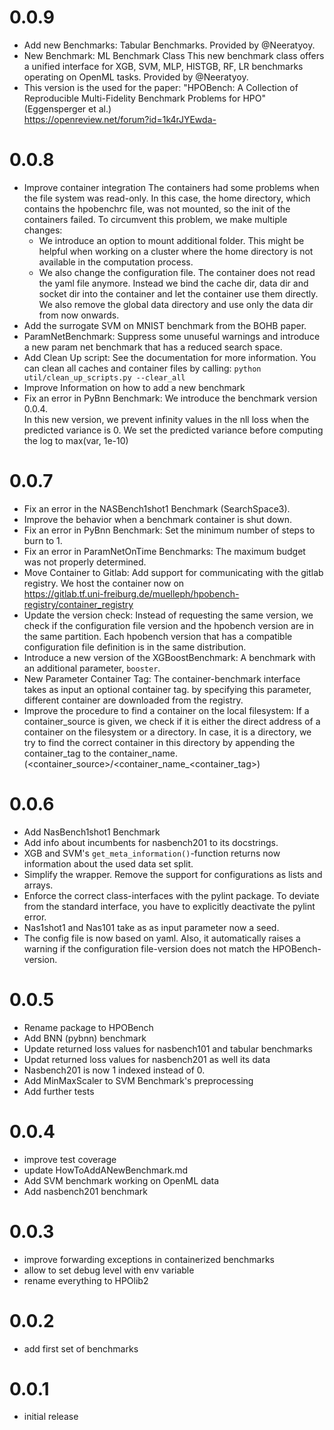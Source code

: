# 0.0.9
  * Add new Benchmarks: Tabular Benchmarks.
    Provided by @Neeratyoy. 
  * New Benchmark: ML Benchmark Class
    This new benchmark class offers a unified interface for XGB, SVM, MLP, HISTGB, RF, LR benchmarks operating on OpenML 
    tasks.
    Provided by @Neeratyoy.  
  * This version is the used for the paper: 
    "HPOBench: A Collection of Reproducible Multi-Fidelity Benchmark Problems for HPO" (Eggensperger et al.)    
    https://openreview.net/forum?id=1k4rJYEwda-
    
# 0.0.8
  * Improve container integration
    The containers had some problems when the file system was read-only. In this case, the home directory, which contains the 
    hpobenchrc file, was not mounted, so the init of the containers failed. To circumvent this problem, we make multiple
    changes: 
    * We introduce an option to mount additional folder. This might be helpful when working on a cluster where the home 
      directory is not available in the computation process.
    * We also change the configuration file. The container does not read the yaml file anymore. Instead we bind the 
      cache dir, data dir and socket dir into the container and let the container use them directly. We also remove the 
      global data directory and use only the data dir from now onwards.
  * Add the surrogate SVM on MNIST benchmark from the BOHB paper.
  * ParamNetBenchmark: 
    Suppress some unuseful warnings and introduce a new param net benchmark that has a reduced search space.
  * Add Clean Up script: 
    See the documentation for more information. You can clean all caches and container files by calling:
    `python util/clean_up_scripts.py --clear_all`
  * Improve Information on how to add a new benchmark
  * Fix an error in PyBnn Benchmark:
    We introduce the benchmark version 0.0.4.  
    In this new version, we prevent infinity values in the nll loss when the predicted variance
    is 0. We set the predicted variance before computing the log to max(var, 1e-10)         
# 0.0.7
  * Fix an error in the NASBench1shot1 Benchmark (SearchSpace3).
  * Improve the behavior when a benchmark container is shut down.
  * Fix an error in PyBnn Benchmark:
    Set the minimum number of steps to burn to 1. 
  * Fix an error in ParamNetOnTime Benchmarks:
    The maximum budget was not properly determined.
  * Move Container to Gitlab:
    Add support for communicating with the gitlab registry. We host the container now on \
    https://gitlab.tf.uni-freiburg.de/muelleph/hpobench-registry/container_registry
  * Update the version check:  Instead of requesting the same version, we check if the configuration file version and the
    hpobench version are in the same partition. Each hpobench version that has a compatible configuration file definition
    is in the same distribution.
  * Introduce a new version of the XGBoostBenchmark: A benchmark with an additional parameter, `booster`.
  * New Parameter Container Tag:
    The container-benchmark interface takes as input an optional container tag. by specifying this parameter, 
    different container are downloaded from the registry.
  * Improve the procedure to find a container on the local filesystem:
    If a container_source is given, we check if it is either the direct address of a container on the filesystem 
    or a directory. In case, it is a directory, we try to find the correct container in this directory by appending the 
    container_tag to the container_name. (<container_source>/<container_name_<container_tag>)
    
# 0.0.6
  * Add NasBench1shot1 Benchmark
  * Add info about incumbents for nasbench201 to its docstrings. 
  * XGB and SVM's `get_meta_information()`-function returns now information about the used data set split.
  * Simplify the wrapper. Remove the support for configurations as lists and arrays. 
  * Enforce the correct class-interfaces with the pylint package. To deviate from the standard interface,
    you have to explicitly deactivate the pylint error. 
  * Nas1shot1 and Nas101 take as as input parameter now a seed.
  * The config file is now based on yaml. Also, it automatically raises a warning if the configuration file-version 
    does not match the HPOBench-version.
    
# 0.0.5
  * Rename package to HPOBench
  * Add BNN (pybnn) benchmark
  * Update returned loss values for nasbench101 and tabular benchmarks
  * Updat returned loss values for nasbench201 as well its data
  * Nasbench201 is now 1 indexed instead of 0.
  * Add MinMaxScaler to SVM Benchmark's preprocessing
  * Add further tests
  
# 0.0.4
  * improve test coverage
  * update HowToAddANewBenchmark.md
  * Add SVM benchmark working on OpenML data
  * Add nasbench201 benchmark
  
# 0.0.3
  * improve forwarding exceptions in containerized benchmarks
  * allow to set debug level with env variable
  * rename everything to HPOlib2 

# 0.0.2
  * add first set of benchmarks 

# 0.0.1
 * initial release

